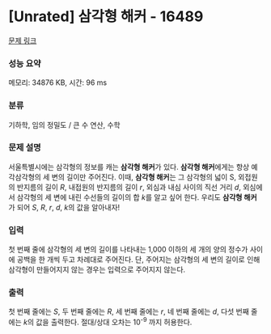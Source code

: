 # [Unrated] 삼각형 해커 - 16489 

[문제 링크](https://www.acmicpc.net/problem/16489) 

### 성능 요약

메모리: 34876 KB, 시간: 96 ms

### 분류

기하학, 임의 정밀도 / 큰 수 연산, 수학

### 문제 설명

<p>서울특별시에는 삼각형의 정보를 캐는 <strong>삼각형 해커</strong>가 있다. <strong>삼각형 해커</strong>에게는 항상 예각삼각형의 세 변의 길이만 주어진다. 이때, <strong>삼각형 해커</strong>는 그 삼각형의 넓이 S, 외접원의 반지름의 길이 <em>R</em>, 내접원의 반지름의 길이 <em>r</em>, 외심과 내심 사이의 직선 거리 <em>d</em>, 외심에서 삼각형의 세 변에 내린 수선들의 길이의 합 <em>k</em>를 알고 싶어 한다. 우리도 <strong>삼각형 해커</strong>가 되어 <em>S</em>, <em>R</em>, <em>r</em>, <em>d</em>, <em>k</em>의 값을 알아내자!</p>

### 입력 

 <p>첫 번째 줄에 삼각형의 세 변의 길이를 나타내는 1,000 이하의 세 개의 양의 정수가 사이에 공백을 한 개씩 두고 차례대로 주어진다. 단, 주어지는 삼각형의 세 변의 길이로 인해 삼각형이 만들어지지 않는 경우는 입력으로 주어지지 않는다.</p>

### 출력 

 <p>첫 번째 줄에는 <em>S</em>, 두 번째 줄에는 <em>R</em>, 세 번째 줄에는 <em>r</em>, 네 번째 줄에는 <em>d</em>, 다섯 번째 줄에는 <em>k</em>의 값을 출력한다. 절대/상대 오차는 10<sup>-9</sup> 까지 허용한다.</p>

